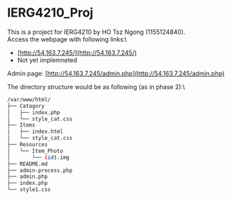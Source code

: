 # IERG4210_Proj
This is a project for IERG4210 by HO Tsz Ngong (1155124840).\
Access the webpage with following links:\
- [http://54.163.7.245/](http://54.163.7.245/)
- Not yet implemneted


Admin page: [http://54.163.7.245/admin.php](http://54.163.7.245/admin.php)


The directory structure would be as following (as in phase 2):\
```bash
/var/www/html/
├── Catagory
│   ├── index.php
│   └── style_cat.css
├── Items
│   ├── index.html
│   └── style_cat.css
├── Resources
│   └── Item_Photo
│       └── (id).img
├── README.md
├── admin-process.php
├── admin.php
├── index.php
└── style1.css
```
